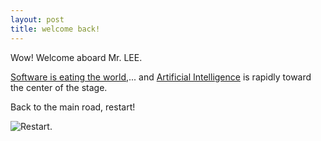 ```yaml
---
layout: post
title: welcome back!
---
```


Wow! Welcome aboard Mr. LEE. 

[Software is eating the world](https://a16z.com/2016/08/20/why-software-is-eating-the-world/),... and [Artificial Intelligence](https://www.technologyreview.com/s/607831/nvidia-ceo-software-is-eating-the-world-but-ai-is-going-to-eat-software/) is rapidly toward the center of the stage. 

Back to the main road, restart!

![Restart](http://www.surfline.com/travel/surfmaps/us/north_carolina/images/waters_atlanticbchpier.jpg).
